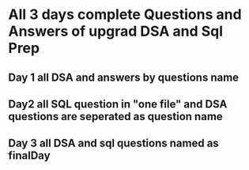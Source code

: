 # All 3 days complete Questions and Answers of upgrad DSA and Sql Prep
## Day 1 all DSA and answers by questions name
## Day2 all  SQL question in "one file" and DSA questions are seperated as question name
## Day 3 all DSA and sql questions named as finalDay
